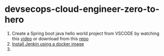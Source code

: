 # devsecops-cloud-engineer-zero-to-hero

1. Create a Spring boot java hello world project from VSCODE by watching this [video](https://www.youtube.com/watch?v=dq1z9t03mXI&t=77s) or download from this [repo](https://github.com/rajnandhube/springboot-java-helloworld)
2. [Install Jenkin using a docker image](https://hub.docker.com/r/jenkins/jenkins)
3. 
